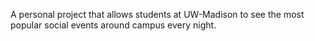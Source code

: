 A personal project that allows students at UW-Madison to see the most popular social events around campus every night.
